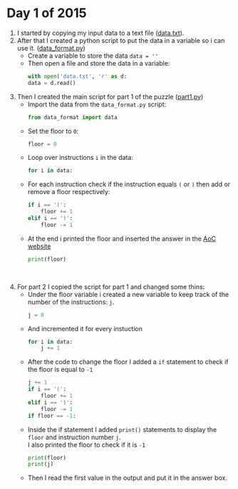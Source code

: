 # Day 1 of 2015

1. I started by copying my input data to a text file ([data.txt](day-1/data.txt)).
2. After that I created a python script to put the data in a variable so i can use it. ([data_format.py](day-1/data_format.py))
	- Create a variable to store the data `data = ''`
	- Then open a file and store the data in a variable:
		```py
		with open('data.txt', 'r' as d:
		data = d.read()
		```
3. Then I created the main script for part 1 of the puzzle ([part1.py](day-1/part1.py))
	- Import the data from the `data_format.py` script:
		```py
		from data_format import data
		```
	- Set the floor to `0`:
		```py
		floor = 0
		```
	- Loop over instructions `i` in the data:
		```py
		for i in data:
		```
	- For each instruction check if the instruction equals `(` or `)` then add or remove a floor respectively:
		```py
		if i == '(':
			floor += 1
		elif i == ')':
			floor -= 1
		```
	- At the end i printed the floor and inserted the answer in the [AoC website](https://adventofcode.com/)
		```py
		print(floor)
		```
<br>

4. For part 2 I copied the script for part 1 and changed some thins:
	- Under the floor variable i created a new variable to keep track of the number of the instructions: `j`.
		```py
		j = 0
		```
	- And incremented it for every instuction
		```py
		for i in data:
			j += 1
		```
	- After the code to change the floor I added a `if` statement to check if the floor is equal to `-1`
		```py
		j += 1
		if i == '(':
			floor += 1
		elif i == ')':
			floor -= 1
		if floor == -1:
		```
	- Inside the if statement I added `print()` statements to display the `floor` and instruction number `j`.  
		I also printed the floor to check if it is `-1`
		```py
		print(floor)
		print(j)
		```
	- Then I read the first value in the output and put it in the answer box.
